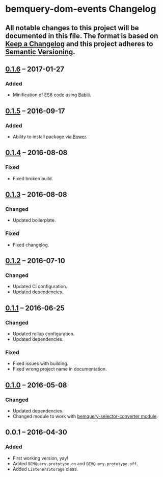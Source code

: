 # bemquery-dom-events Changelog

All notable changes to this project will be documented in this file.
The format is based on [Keep a Changelog](http://keepachangelog.com/)
and this project adheres to [Semantic Versioning](http://semver.org/).
---

## [0.1.6] – 2017-01-27
### Added
* Minification of ES6 code using [Babili](https://github.com/babel/babili).

## [0.1.5] – 2016-09-17
### Added
* Ability to install package via [Bower](https://bower.io/).

## [0.1.4] – 2016-08-08
### Fixed
* Fixed broken build.

## [0.1.3] – 2016-08-08
### Changed
* Updated boilerplate.

### Fixed
* Fixed changelog.

## [0.1.2] – 2016-07-10
### Changed
* Updated CI configuration.
* Updated dependencies.

## [0.1.1] – 2016-06-25
### Changed
* Updated rollup configuration.
* Updated dependencies.

### Fixed
* Fixed issues with building.
* Fixed wrong project name in documentation.

## [0.1.0] – 2016-05-08
### Changed
* Updated dependencies.
* Changed module to work with [bemquery-selector-converter module](https://github.com/BEMQuery/bemquery-selector-converter).

## 0.0.1 – 2016-04-30
### Added
* First working version, yay!
* Added `BEMQuery.prototype.on` and `BEMQuery.prototype.off`.
* Added `ListenersStorage` class.

[0.1.6]: https://github.com/BEMQuery/bemquery-dom-events/compare/v0.1.5...v0.1.6
[0.1.5]: https://github.com/BEMQuery/bemquery-dom-events/compare/v0.1.4...v0.1.5
[0.1.4]: https://github.com/BEMQuery/bemquery-dom-events/compare/v0.1.3...v0.1.4
[0.1.3]: https://github.com/BEMQuery/bemquery-dom-events/compare/v0.1.2...v0.1.3
[0.1.2]: https://github.com/BEMQuery/bemquery-dom-events/compare/v0.1.1...v0.1.2
[0.1.1]: https://github.com/BEMQuery/bemquery-dom-events/compare/v0.1.0...v0.1.1
[0.1.0]: https://github.com/BEMQuery/bemquery-dom-events/compare/v0.0.1...v0.1.0
